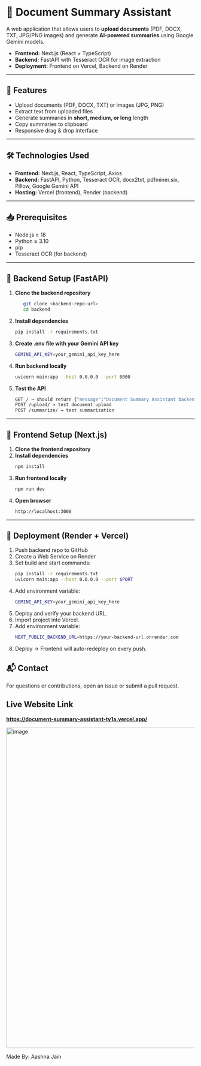 # 📄 Document Summary Assistant

A web application that allows users to **upload documents** (PDF, DOCX, TXT, JPG/PNG images) and generate **AI-powered summaries** using Google Gemini models.

- **Frontend:** Next.js (React + TypeScript)  
- **Backend:** FastAPI with Tesseract OCR for image extraction  
- **Deployment:** Frontend on Vercel, Backend on Render  

---

## 🔹 Features

- Upload documents (PDF, DOCX, TXT) or images (JPG, PNG)  
- Extract text from uploaded files  
- Generate summaries in **short, medium, or long** length  
- Copy summaries to clipboard  
- Responsive drag & drop interface  

---

## 🛠️ Technologies Used

- **Frontend:** Next.js, React, TypeScript, Axios  
- **Backend:** FastAPI, Python, Tesseract OCR, docx2txt, pdfminer.six, Pillow, Google Gemini API  
- **Hosting:** Vercel (frontend), Render (backend)  

---

## 📥 Prerequisites

- Node.js ≥ 18  
- Python ≥ 3.10  
- pip  
- Tesseract OCR (for backend)  

---

## 🔹 Backend Setup (FastAPI)

1. **Clone the backend repository**
   ```bash
      git clone <backend-repo-url>
      cd backend
   ```
2. **Install dependencies**
   ```bash
   pip install -r requirements.txt
   ```

3. **Create .env file with your Gemini API key**
   ```bash
   GEMINI_API_KEY=your_gemini_api_key_here
   ```

4. **Run backend locally**
   ```bash
   uvicorn main:app --host 0.0.0.0 --port 8000
   ```

5. **Test the API**
   ```bash
   GET / → should return {"message":"Document Summary Assistant backend is running 🚀"}
   POST /upload/ → test document upload
   POST /summarize/ → test summarization
   ```

---

## 🔹 Frontend Setup (Next.js)

1. **Clone the frontend repository**
2. **Install dependencies**
   ```bash
   npm install
   ```
3. **Run frontend locally**
   ```bash
   npm run dev
   ```
4. **Open browser**
   ```bash
   http://localhost:3000
   ```

---

## 🔹 Deployment (Render + Vercel)

1. Push backend repo to GitHub
2. Create a Web Service on Render
3. Set build and start commands:
   ```bash
   pip install -r requirements.txt
   uvicorn main:app --host 0.0.0.0 --port $PORT
   ```
4. Add environment variable:
   ```bash
   GEMINI_API_KEY=your_gemini_api_key_here
   ```
5. Deploy and verify your backend URL.
6. Import project into Vercel.
7. Add environment variable:
   ```bash
   NEXT_PUBLIC_BACKEND_URL=https://your-backend-url.onrender.com
   ```
8. Deploy → Frontend will auto-redeploy on every push.


## 📬 Contact

For questions or contributions, open an issue or submit a pull request.

## Live Website Link

**https://document-summary-assistant-ty1a.vercel.app/**

<img width="1909" height="855" alt="image" src="https://github.com/user-attachments/assets/0351ec51-dd70-4f56-b6ee-05659e316b8a" />


Made By: Aashna Jain
